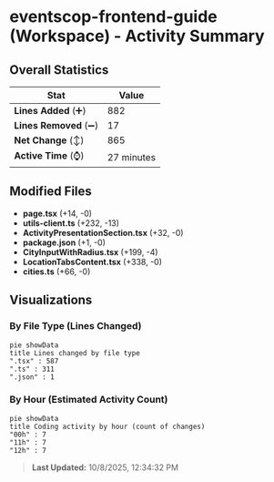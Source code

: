 # eventscop-frontend-guide (Workspace) - Activity Summary 

## Overall Statistics

| Stat                   | Value                                                             |
| ---------------------- | ----------------------------------------------------------------- |
| **Lines Added** (➕)   | 882                                          |
| **Lines Removed** (➖) | 17                                        |
| **Net Change** (↕)    | 865                |
| **Active Time** (⌚)   | 27 minutes |


## Modified Files
- **page.tsx** (+14, -0)
- **utils-client.ts** (+232, -13)
- **ActivityPresentationSection.tsx** (+32, -0)
- **package.json** (+1, -0)
- **CityInputWithRadius.tsx** (+199, -4)
- **LocationTabsContent.tsx** (+338, -0)
- **cities.ts** (+66, -0)

## Visualizations

### By File Type (Lines Changed)

```mermaid
pie showData
title Lines changed by file type
".tsx" : 587
".ts" : 311
".json" : 1
```

### By Hour (Estimated Activity Count)

```mermaid
pie showData
title Coding activity by hour (count of changes)
"00h" : 7
"11h" : 7
"12h" : 7
```


> **Last Updated:** 10/8/2025, 12:34:32 PM